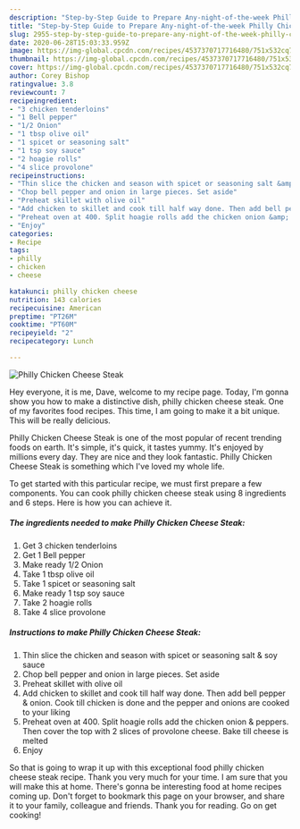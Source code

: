 ```yaml
---
description: "Step-by-Step Guide to Prepare Any-night-of-the-week Philly Chicken Cheese Steak"
title: "Step-by-Step Guide to Prepare Any-night-of-the-week Philly Chicken Cheese Steak"
slug: 2955-step-by-step-guide-to-prepare-any-night-of-the-week-philly-chicken-cheese-steak
date: 2020-06-28T15:03:33.959Z
image: https://img-global.cpcdn.com/recipes/4537370717716480/751x532cq70/philly-chicken-cheese-steak-recipe-main-photo.jpg
thumbnail: https://img-global.cpcdn.com/recipes/4537370717716480/751x532cq70/philly-chicken-cheese-steak-recipe-main-photo.jpg
cover: https://img-global.cpcdn.com/recipes/4537370717716480/751x532cq70/philly-chicken-cheese-steak-recipe-main-photo.jpg
author: Corey Bishop
ratingvalue: 3.8
reviewcount: 7
recipeingredient:
- "3 chicken tenderloins"
- "1 Bell pepper"
- "1/2 Onion"
- "1 tbsp olive oil"
- "1 spicet or seasoning salt"
- "1 tsp soy sauce"
- "2 hoagie rolls"
- "4 slice provolone"
recipeinstructions:
- "Thin slice the chicken and season with spicet or seasoning salt &amp; soy sauce"
- "Chop bell pepper and onion in large pieces. Set aside"
- "Preheat skillet with olive oil"
- "Add chicken to skillet and cook till half way done. Then add bell pepper &amp; onion. Cook till chicken is done and the pepper and onions are cooked to your liking"
- "Preheat oven at 400. Split hoagie rolls add the chicken onion &amp; peppers. Then cover the top with 2 slices of provolone cheese. Bake till cheese is melted"
- "Enjoy"
categories:
- Recipe
tags:
- philly
- chicken
- cheese

katakunci: philly chicken cheese 
nutrition: 143 calories
recipecuisine: American
preptime: "PT26M"
cooktime: "PT60M"
recipeyield: "2"
recipecategory: Lunch

---
```



![Philly Chicken Cheese Steak](https://img-global.cpcdn.com/recipes/4537370717716480/751x532cq70/philly-chicken-cheese-steak-recipe-main-photo.jpg)

Hey everyone, it is me, Dave, welcome to my recipe page. Today, I'm gonna show you how to make a distinctive dish, philly chicken cheese steak. One of my favorites food recipes. This time, I am going to make it a bit unique. This will be really delicious.



Philly Chicken Cheese Steak is one of the most popular of recent trending foods on earth. It's simple, it's quick, it tastes yummy. It's enjoyed by millions every day. They are nice and they look fantastic. Philly Chicken Cheese Steak is something which I've loved my whole life.


To get started with this particular recipe, we must first prepare a few components. You can cook philly chicken cheese steak using 8 ingredients and 6 steps. Here is how you can achieve it.

<!--inarticleads1-->

##### The ingredients needed to make Philly Chicken Cheese Steak:

1. Get 3 chicken tenderloins
1. Get 1 Bell pepper
1. Make ready 1/2 Onion
1. Take 1 tbsp olive oil
1. Take 1 spicet or seasoning salt
1. Make ready 1 tsp soy sauce
1. Take 2 hoagie rolls
1. Take 4 slice provolone




<!--inarticleads2-->

##### Instructions to make Philly Chicken Cheese Steak:

1. Thin slice the chicken and season with spicet or seasoning salt &amp; soy sauce
1. Chop bell pepper and onion in large pieces. Set aside
1. Preheat skillet with olive oil
1. Add chicken to skillet and cook till half way done. Then add bell pepper &amp; onion. Cook till chicken is done and the pepper and onions are cooked to your liking
1. Preheat oven at 400. Split hoagie rolls add the chicken onion &amp; peppers. Then cover the top with 2 slices of provolone cheese. Bake till cheese is melted
1. Enjoy




So that is going to wrap it up with this exceptional food philly chicken cheese steak recipe. Thank you very much for your time. I am sure that you will make this at home. There's gonna be interesting food at home recipes coming up. Don't forget to bookmark this page on your browser, and share it to your family, colleague and friends. Thank you for reading. Go on get cooking!
